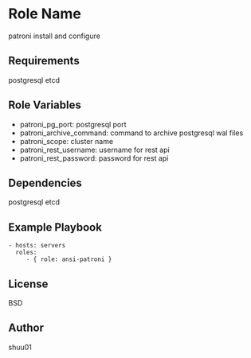 Role Name
=========

patroni install and configure

Requirements
------------

postgresql
etcd

Role Variables
--------------

- patroni_pg_port: postgresql port
- patroni_archive_command: command to archive postgresql wal files
- patroni_scope: cluster name
- patroni_rest_username: username for rest api
- patroni_rest_password: password for rest api

Dependencies
------------

postgresql
etcd

Example Playbook
----------------

    - hosts: servers
      roles:
         - { role: ansi-patroni }

License
-------

BSD

Author
------------------

shuu01
